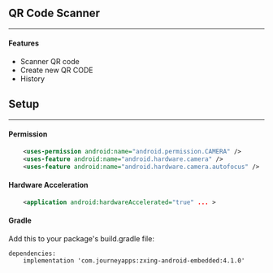 ## QR Code Scanner
----
#### Features
- Scanner QR code
- Create new QR CODE
- History


## Setup
-----

#### Permission

```xml
    <uses-permission android:name="android.permission.CAMERA" />
    <uses-feature android:name="android.hardware.camera" />
    <uses-feature android:name="android.hardware.camera.autofocus" />
```

#### Hardware Acceleration

```xml
    <application android:hardwareAccelerated="true" ... >
```

#### Gradle

Add this to your package's build.gradle file:

```
dependencies:
    implementation 'com.journeyapps:zxing-android-embedded:4.1.0'
```

